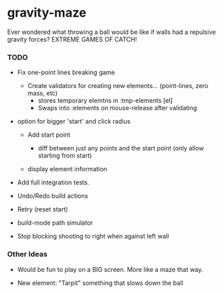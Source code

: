 # gravity-maze

Ever wondered what throwing a ball would be like if walls had a repulsive
gravity forces?
EXTREME GAMES OF CATCH!


### TODO

  - Fix one-point lines breaking game
     - Create validators for creating new elements... (point-lines, zero mass, etc)
       - stores temporary elemtns in :tmp-elements [el]
       - Swaps into :elements on mouse-release after validating

  - option for bigger 'start' and click radius 

    - Add start point
      - diff between just any points and the start point 
        (only allow starting from start)

    - display element information
    
  - Add full integration tests.
  - Undo/Redo build actions
  - Retry (reset start)
  
  - build-mode path simulator
  
  - Stop blocking shooting to right when against left wall
  
### Other Ideas

  - Would be fun to play on a BIG screen. More like a maze that way.

  - New element: "Tarpit" something that slows down the ball
